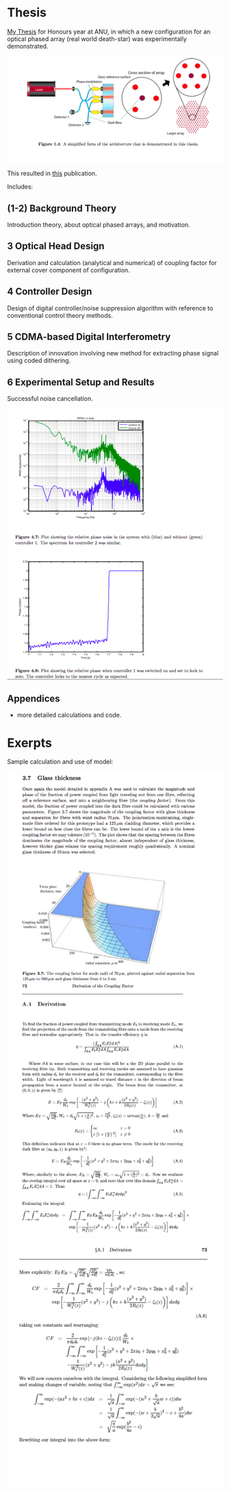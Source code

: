 # Thesis
[My Thesis](https://github.com/emalikides/Thesis/blob/main/Honours_thesis_Emmanuel_Malikides.pdf) for Honours year at ANU,
in which a new configuration for an optical phased array (real world death-star) was experimentally demonstrated.

![architecture](arch.png)

This resulted in [this](https://opg.optica.org/ao/abstract.cfm?uri=ao-53-22-4881) publication.

Includes: 

## (1-2) Background Theory
Introduction theory, about optical phased arrays, and motivation.
## 3 Optical Head Design
Derivation and calculation (analytical and numerical) of coupling factor for external cover component of configuration.
## 4 Controller Design
Design of digital controller/noise suppression algorithm with reference to conventional control theory methods.
## 5 CDMA-based Digital Interferometry
Description of innovation involving new method for extracting phase signal using coded dithering.
## 6 Experimental Setup and Results
Successful noise cancellation.

![controller](p_42.png)
## Appendices
- more detailed calculations and code.

# Exerpts
Sample calculation and use of model:

![Visuals from model](p_24.png)
![pointing angle derivation](p_72.png)
![pointing angle derivation](p_73.png)
